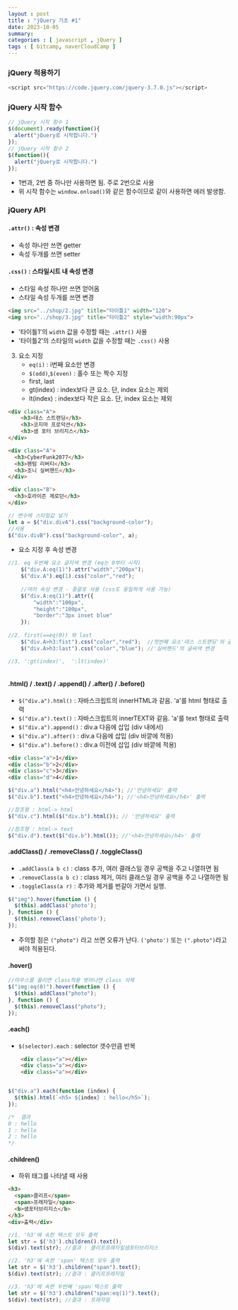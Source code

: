 ```yaml
---
layout : post
title : "jQuery 기초 #1"
date: 2023-10-05
summary: 
categories : [ javascript , jQuery ]
tags : [ bitcamp, naverCloudCamp ]
---
```


### jQuery 적용하기
```javascript
<script src="https://code.jquery.com/jquery-3.7.0.js"></script>
```


### jQuery 시작 함수
```javascript
// jQuery 시작 함수 1
$(document).ready(function(){
  alert("jQuery로 시작합니다.")
});
// jQuery 시작 함수 2
$(function(){
  alert("jQuery로 시작합니다.")
});
```

* 1번과, 2번 중 하나만 사용하면 됨. 주로 2번으로 사용
* 위 시작 함수는 `window.onload()`와 같은 함수이므로 같이 사용하면 에러 발생함.

### jQuery API

#### `.attr()` : 속성 변경
   * 속성 하나만 쓰면 getter
   * 속성 두개를 쓰면 setter

#### `.css()` : 스타일시트 내 속성 변경
   * 스타일 속성 하나만 쓰면 얻어옴
   * 스타일 속성 두개를 쓰면 변경

```html
<img src="../shop/2.jpg" title="타이틀1" width="120">
<img src="../shop/3.jpg" title="타이틀2" style="width:90px">
```
* '타이틀1'의 `width` 값을 수정할 때는 `.attr()` 사용
* '타이틀2'의 스타일의 `width` 값을 수정할 때는 `.css()` 사용

3. 요소 지정
   * `eq(i)` : i번째 요소만 변경
   * `$(odd)`,`$(even)` : 홀수 또는 짝수 지정
   * first, last
   * gt(index) : index보다 큰 요소. 단, index 요소는 제외
   * lt(index) : index보다 작은 요소. 단, index 요소는 제외




```html
<div class="A">
    <h3>데스 스트랜딩</h3>
    <h3>코지마 프로덕션</h3>
    <h3>샘 포터 브리지스</h3>
</div>

<div class="A">
  <h3>CyberFunk2077</h3>
  <h3>팬텀 리버티</h3>
  <h3>조니 실버핸드</h3>
</div>

<div class="B">
  <h3>호라이즌 제로던</h3>
</div>
```


```javascript
// 변수에 스타일값 넣기
let a = $("div.divA").css("background-color"); 
//사용
$("div.divB").css("background-color", a); 
```

* 요소 지정 후 속성 변경

```javascript
//1. eq 두번째 요소 글자색 변경 (eq는 0부터 시작)
    $("div.A:eq(1)").attr("width","200px");
    $("div.A").eq(1).css("color","red");
    
    //여러 속성 변경 - 중괄호 사용 (css도 동일하게 사용 가능)
    $("div.A:eq(1)").attr({
        "width":"100px",
        "height":"100px",
        "border":"3px inset blue"
    });
    
//2. first(==eq(0)) 와 last
    $("div.A>h3:fist").css("color","red");  //첫번째 요소'데스 스트랜딩'의 글씨색 변경
    $("div.A>h3:last").css("color","blue"); //'실버핸드'의 글씨색 변경

//3. ':gt(index)',  ':lt(index)'
    

```



#### .html() / .text() / .append() / .after() / .before()

* `$("div.a").html()` : 자바스크립트의 innerHTML과 같음. 'a'를 html 형태로 출력
* `$("div.a").text()` : 자바스크립트의 innerTEXT와 같음. 'a'를 text 형태로 출력
* `$("div.a").append()` : div.a 다음에 삽입 (div 내에서)
* `$("div.a").after()` :   div.a 다음에 삽입 (div 바깥에 적용) 
* `$("div.a").before()` :  div.a 이전에 삽입 (div 바깥에 적용)

```html
<div class="a">1</div>
<div class="b">2</div>
<div class="c">3</div>
<div class="d">4</div>
```

```javascript
$("div.a").html("<h4>안녕하세요</h4>"); //'안녕하세요' 출력 
$("div.b").text("<h4>안녕하세요</h4>"); //'<h4>안녕하세요</h4>' 출력

//참조형 : html-> html
$("div.c").html($("div.b").html()); // '안녕하세요' 출력

//참조형 : html-> text
$("div.d").text($("div.b").html()); //'<h4>안녕하세요</h4>' 출력
```


#### .addClass() / .removeClass() / .toggleClass()

* `.addClass(a b c)` : class 추가, 여러 클래스일 경우 공백을 주고 나열하면 됨
* `.removeClass(a b c)` : class 제거, 여러 클래스일 경우 공백을 주고 나열하면 됨
* `.toggleClass(a r)` : 추가와 제거를 번갈아 가면서 실행.


```javascript
$("img").hover(function () {
  $(this).addClass('photo');
}, function () {
  $(this).removeClass('photo');
});
```

* 주의할 점은 `("photo")` 라고 쓰면 오류가 난다. `('photo')` 또는 `(".photo")`라고 써야 적용된다.

#### .hover()

```javascript
//마우스를 올리면 class적용 벗어나면 class 삭제
$("img:eq(0)").hover(function () {
  $(this).addClass("photo");
}, function () {
  $(this).removeClass("photo");
});

```

#### .each()

* `$(selector).each` : selector 갯수만큼 반복

```html
	<div class="a"></div>
	<div class="a"></div>
	<div class="a"></div>
```

```javascript

$("div.a").each(function (index) {
  $(this).html(`<h5> ${index} : hello</h5>`);
});

/*  결과
0 : hello
1 : hello
2 : hello
*/

```

#### .children() 

* 하위 태그를 나타낼 때 사용

```html
<h3>
  <span>클리프</span>
  <span>프래자일</span>  
  <b>샘포터브리지스</b>
</h3>
<div>출력</div>
```

```javascript
//1. 'h3'에 속한 텍스트 모두 출력
let str = $('h3').children().text(); 
$(div).text(str); //결과 : 클리프프래자일샘포터브리지스

//2. 'h3'에 속한 'span' 텍스트 모두 출력
let str = $('h3').children("span").text();
$(div).text(str); //결과 : 클리프프래자일

//3. 'h3'에 속한 두번째 'span'텍스트 출력
let str = $('h3').children("span:eq(1)").text();
$(div).text(str); //결과 : 프래자일
```
